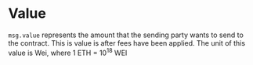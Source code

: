 # Value
`msg.value` represents the amount that the sending party wants to send to the contract. This is value is after fees have been applied. The unit of this value is Wei, where 1 ETH = 10<sup>18</sup> WEI